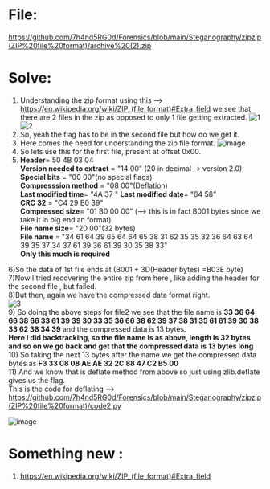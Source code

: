 # File: 
https://github.com/7h4nd5RG0d/Forensics/blob/main/Steganography/zipzip(ZIP%20file%20format)/archive%20(2).zip
# Solve:
1) Understanding the zip format using this --> https://en.wikipedia.org/wiki/ZIP_(file_format)#Extra_field we see that there are 2 files in the zip as opposed to only 1 file getting extracted.
![1](https://github.com/7h4nd5RG0d/Forensics/assets/128285431/5de8f60f-075d-4e25-b72e-130a4ed6fd08)
![2](https://github.com/7h4nd5RG0d/Forensics/assets/128285431/8d3ba9ba-4b54-4fac-bae0-4189a0efaa98)
2) So, yeah the flag has to be in the second file but how do we get it.
3) Here comes the need for understanding the zip file format.
![image](https://github.com/7h4nd5RG0d/Forensics/assets/128285431/c56ef996-d2c3-406a-ab36-ac3ad311b5e7)
4) So lets use this for the first file, present at offset 0x00.
5) **Header**= 50 4B 03 04  
   **Version needed to extract** = "14 00" (20 in decimal--> version 2.0)  
   **Special bits** = "00 00"(no special flags)   
   **Compresssion method** = "08 00"(Deflation)  
   **Last modified time**= "4A 37 " 
   **Last modified date**= "84 58"  
   **CRC 32** = "C4 29 B0 39"  
   **Compressed size**= "01 B0 00 00" (--> this is in fact B001 bytes since we take it in big endian format)  
   **File name size**= "20 00"(32 bytes)    
   **File name** = "34 61 64 39 65 64 64 65 38 31 62 35 35 32 36 64 63 64 39 35 37 34 37 61 39 36 61 39 30 35 38 33"  
   **Only this much is required**

6)So the data of 1st file ends at (B001 + 3D(Header bytes) =B03E byte)   
7)Now I tried recovering the entire zip from here , like adding the header for the second file , but failed.  
8)But then, again we have the compressed data format right.  
![3](https://github.com/7h4nd5RG0d/Forensics/assets/128285431/57ad3a63-63eb-4c29-8da7-cb990ba66187)  
9) So doing the above steps for file2 we see that the file name is **33 36 64 66 38 66 33 61 39 39 30 33 35 36 66 38 62 39 37 38 31 35 61 61 39 30 38 33 62 38 34 39** and the compressed data is 13 bytes.  
**Here I did backtracking, so the file name is as above, length is 32 bytes and so on we go back and get that the compressed data is 13 bytes long**  
10) So taking the next 13 bytes after the name we get the compressed data bytes as **F3 33 08 08 AE AE 32 2C 88 47 C2 B5 00**  
11) And we know that is deflate method from above so just using zlib.deflate gives us the flag.   
This is the code for deflating -->  https://github.com/7h4nd5RG0d/Forensics/blob/main/Steganography/zipzip(ZIP%20file%20format)/code2.py  

    
![image](https://github.com/7h4nd5RG0d/Forensics/assets/128285431/c5879be5-59e2-4d9b-a898-a0b0c0b01ce9)


# Something new :
1) https://en.wikipedia.org/wiki/ZIP_(file_format)#Extra_field  
